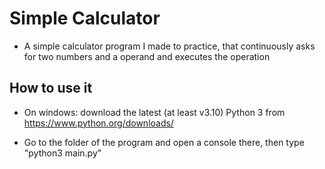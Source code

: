 # Simple Calculator
- A simple calculator program I made to practice, that continuously asks for two numbers and a operand and executes the operation

## How to use it
- On windows: download the latest (at least v3.10) Python 3 from https://www.python.org/downloads/

- Go to the folder of the program and open a console there, then type "python3 main.py"
